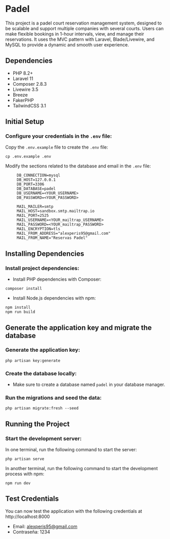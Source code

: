 # Padel

This project is a padel court reservation management system, designed to be scalable and support multiple companies with several courts. Users can make flexible bookings in 1-hour intervals, view, and manage their reservations. It uses the MVC pattern with Laravel, Blade/Livewire, and MySQL to provide a dynamic and smooth user experience.

##  Dependencies

- PHP 8.2+
- Laravel 11
- Composer 2.8.3
- Livewire 3.5
- Breeze
- FakerPHP
- TailwindCSS 3.1

## Initial Setup

### Configure your credentials in the `.env` file:

  Copy the `.env.example` file to create the `.env` file:

   ```
   cp .env.example .env
   ```


Modify the sections related to the database and email in the `.env` file:

```
     DB_CONNECTION=mysql
     DB_HOST=127.0.0.1
     DB_PORT=3306
     DB_DATABASE=padel
     DB_USERNAME=<YOUR_USERNAME>
     DB_PASSWORD=<YOUR_PASSWORD>

     MAIL_MAILER=smtp
     MAIL_HOST=sandbox.smtp.mailtrap.io
     MAIL_PORT=2525
     MAIL_USERNAME=<YOUR_mailtrap_USERNAME>
     MAIL_PASSWORD=<YOUR_mailtrap_PASSWORD>
     MAIL_ENCRYPTION=tls
     MAIL_FROM_ADDRESS="alexperis95@gmail.com"
     MAIL_FROM_NAME="Reservas Padel"
```

## Installing Dependencies

### Install project dependencies:
   - Install PHP dependencies with Composer:
   ```
   composer install
  ```
  
   - Install Node.js dependencies with npm:
  ```
  npm install
  npm run build
  ```

## Generate the application key and migrate the database

### Generate the application key:
```
php artisan key:generate
```

### Create the database locally:
   - Make sure to create a database named `padel` in your database manager.

### Run the migrations and seed the data:
```
php artisan migrate:fresh --seed
```
## Running the Project

### Start the development server:

  In one terminal, run the following command to start the server:

  ```
php artisan serve
  ```
  
  
In another terminal, run the following command to start the development process with npm:
  ```
npm run dev
  ```

## Test Credentials

You can now test the application with the following credentials at http://localhost:8000
- Email: alexperis95@gmail.com
- Contraseña: 1234
